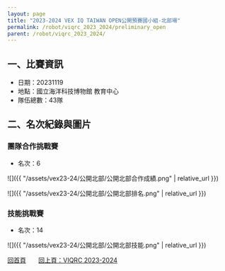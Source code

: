 ```yaml
---
layout: page
title: "2023-2024 VEX IQ TAIWAN OPEN公開預賽國小組-北部場"
permalink: /robot/viqrc_2023_2024/preliminary_open
parent: /robot/viqrc_2023_2024/
---
```


## 一、比賽資訊

- 日期：20231119
- 地點：國立海洋科技博物館 教育中心
- 隊伍總數：43隊

## 二、名次紀錄與圖片

### 團隊合作挑戰賽

- 名次：6

![]({{ "/assets/vex23-24/公開北部/公開北部合作成績.png" | relative_url }})

![]({{ "/assets/vex23-24/公開北部/公開北部排名.png" | relative_url }})

### 技能挑戰賽

- 名次：14

![]({{ "/assets/vex23-24/公開北部/公開北部技能.png" | relative_url }})

[回首頁](/activity_reflections/)　　[回上頁：VIQRC 2023-2024](/activity_reflections/robot/viqrc_2023_2024/)


